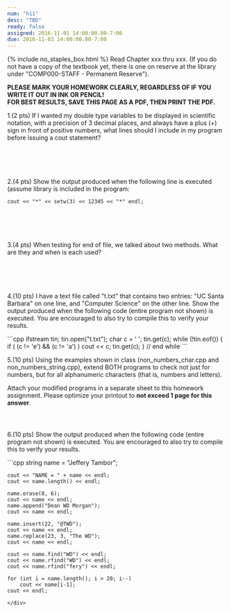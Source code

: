 ```yaml
---
num: "h11"
desc: "TBD"
ready: false
assigned: 2016-11-01 14:00:00.00-7:00
due: 2016-11-03 14:00:00.00-7:00
---
```

{% include no_staples_box.html %}
Read Chapter xxx thru xxx. (If you do not have a copy of the textbook yet, there is one on reserve at the library under "COMP000-STAFF - Permanent Reserve"). 

<b>PLEASE MARK YOUR HOMEWORK CLEARLY, REGARDLESS OF IF YOU WRITE IT OUT IN INK OR PENCIL!<br/>
FOR BEST RESULTS, SAVE THIS PAGE AS A PDF, THEN PRINT THE PDF.</b>

1.(2 pts) If I wanted my double type variables to be displayed in scientific notation, with a precision of 3 decimal places, and always have a plus (+) sign in front of positive numbers, what lines should I include in my program before issuing a cout statement?
<div style="margin-bottom:6em"></div>

2.(4 pts) Show the output produced when the following line is executed (assume library <iomanip> is included in the program:

`cout << "*" << setw(3) << 12345 << "*" endl;`

<div style="margin-bottom:6em"></div>

3.(4 pts) When testing for end of file, we talked about two methods. What are they and when is each used?
<div style="margin-bottom:6em"></div>

4.(10 pts) I have a text file called "t.txt" that contains two entries: "UC Santa Barbara" on one line, and "Computer Science" on the other line. Show the output produced when the following code (entire program not shown) is executed. You are encouraged to also try to compile this to verify your results.

<div markdown="1">
```cpp
  ifstream tin;
  tin.open("t.txt");
  char c = ' ';
  tin.get(c);
  while (!tin.eof()) {
    if ( (c != 'e') && (c != 'a') ) 
        cout << c;
	tin.get(c); } 		// end while
```
</div>
<div class="pagebreak"></div>

5.(10 pts) Using the examples shown in class (non_numbers_char.cpp and non_numbers_string.cpp), extend BOTH programs to check not just for numbers, but for all alphanumeric characters (that is, numbers and letters). 

Attach your modified programs in a separate sheet to this homework assignment. Please optimize your printout to **not exceed 1 page for this answer**.
<div style="margin-bottom:4em"></div>

6.(10 pts) Show the output produced when the following code (entire program not shown) is executed. You are encouraged to also try to compile this to verify your results.

<div markdown="1">
```cpp
    string name = "Jeffery Tambor";

    cout << "NAME = " + name << endl;
    cout << name.length() << endl;

    name.erase(8, 6);
    cout << name << endl;
    name.append("Dean WD Morgan");
    cout << name << endl;

    name.insert(22, "@TWD");
    cout << name << endl;
    name.replace(23, 3, "The WD");
    cout << name << endl;

    cout << name.find("WD") << endl;
    cout << name.rfind("WD") << endl;
    cout << name.rfind("fery") << endl;

    for (int i = name.length(); i > 20; i--)
        cout << name[i-1];
    cout << endl;
```
</div>
